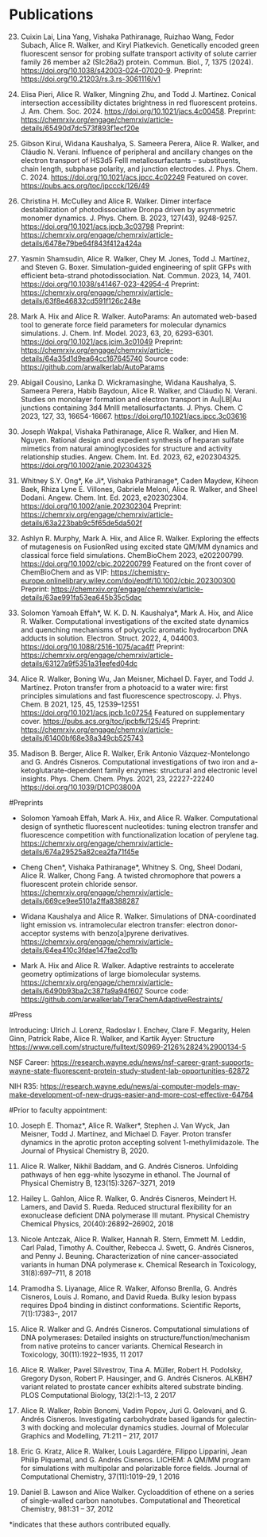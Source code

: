 # Publications

23. Cuixin Lai, Lina Yang, Vishaka Pathiranage, Ruizhao Wang, Fedor Subach, Alice R. Walker, and Kiryl Piatkevich. Genetically encoded green fluorescent sensor for probing sulfate transport activity of solute carrier family 26 member a2 (Slc26a2) protein. Commun. Biol., 7, 1375 (2024). https://doi.org/10.1038/s42003-024-07020-9. Preprint: https://doi.org/10.21203/rs.3.rs-3061116/v1

22. Elisa Pieri, Alice R. Walker, Mingning Zhu, and Todd J. Martínez. Conical intersection accessibility dictates brightness in red fluorescent proteins. J. Am. Chem. Soc. 2024. https://doi.org/10.1021/jacs.4c00458. Preprint: https://chemrxiv.org/engage/chemrxiv/article-details/65490d7dc573f893f1ecf20e

21. Gibson Kirui, Widana Kaushalya, S. Sameera Perera, Alice R. Walker, and Cláudio N. Verani. Influence of peripheral and ancillary changes on the electron transport of HS3d5 FeIII metallosurfactants – substituents, chain length, subphase polarity, and junction electrodes. J. Phys. Chem. C. 2024. https://doi.org/10.1021/acs.jpcc.4c02249 
Featured on cover. https://pubs.acs.org/toc/jpccck/126/49

20. Christina H. McCulley and Alice R. Walker. Dimer interface destabilization of photodissociative Dronpa driven by asymmetric monomer dynamics. J. Phys. Chem. B. 2023, 127(43), 9248-9257. https://doi.org/10.1021/acs.jpcb.3c03798 
Preprint: https://chemrxiv.org/engage/chemrxiv/article-details/6478e79be64f843f412a424a 

19. Yasmin Shamsudin, Alice R. Walker, Chey M. Jones, Todd J. Martínez, and Steven G. Boxer. Simulation-guided engineering of split GFPs with efficient beta-strand photodissociation. Nat. Commun. 2023, 14, 7401. https://doi.org/10.1038/s41467-023-42954-4 
Preprint: https://chemrxiv.org/engage/chemrxiv/article-details/63f8e46832cd591f126c248e

18. Mark A. Hix and Alice R. Walker. AutoParams: An automated web-based tool to generate force field parameters for molecular dynamics simulations. J. Chem. Inf. Model. 2023, 63, 20, 6293-6301. https://doi.org/10.1021/acs.jcim.3c01049
Preprint: https://chemrxiv.org/engage/chemrxiv/article-details/64a35d1d9ea64cc167645740
Source code: https://github.com/arwalkerlab/AutoParams

17. Abigail Cousino, Lanka D. Wickramasinghe, Widana Kaushalya, S. Sameera Perera, Habib Baydoun, Alice R. Walker, and Cláudio N. Verani. Studies on monolayer formation and electron transport in Au|LB|Au junctions containing 3d4 MnIII metallosurfactants. J. Phys. Chem. C 2023, 127, 33, 16654-16667. https://doi.org/10.1021/acs.jpcc.3c03616

16. Joseph Wakpal, Vishaka Pathiranage, Alice R. Walker, and Hien M. Nguyen. Rational design and expedient synthesis of heparan sulfate mimetics from natural aminoglycosides for structure and activity relationship studies. Angew. Chem. Int. Ed. 2023, 62, e202304325. https://doi.org/10.1002/anie.202304325

15. Whitney S.Y. Ong*,  Ke Ji*,  Vishaka Pathiranage*,  Caden Maydew,  Kiheon Baek,  Rhiza Lyne E. Villones,  Gabriele Meloni,  Alice R. Walker,  and Sheel Dodani. Angew. Chem. Int. Ed. 2023, e202302304. https://doi.org/10.1002/anie.202302304
Preprint: https://chemrxiv.org/engage/chemrxiv/article-details/63a223bab9c5f65de5da502f

14. Ashlyn R. Murphy, Mark A. Hix, and Alice R. Walker. Exploring the effects of mutagenesis on FusionRed using excited state QM/MM dynamics and classical force field simulations. ChemBioChem 2023, e202200799. https://doi.org/10.1002/cbic.202200799
Featured on the front cover of ChemBioChem and as VIP: https://chemistry-europe.onlinelibrary.wiley.com/doi/epdf/10.1002/cbic.202300300
Preprint: https://chemrxiv.org/engage/chemrxiv/article-details/63ae991fa53ea645b35c5dac 

13. Solomon Yamoah Effah*, W. K. D. N. Kaushalya*, Mark A. Hix, and Alice R. Walker. Computational investigations of the excited state dynamics and quenching mechanisms of polycyclic aromatic hydrocarbon DNA adducts in solution. Electron. Struct. 2022, 4, 044003. https://doi.org/10.1088/2516-1075/aca4ff
Preprint: https://chemrxiv.org/engage/chemrxiv/article-details/63127a9f5351a31eefed04dc

12. Alice R. Walker, Boning Wu, Jan Meisner, Michael D. Fayer, and Todd J. Martínez. Proton transfer from a photoacid to a water wire: first principles simulations and fast fluorescence spectroscopy. J. Phys. Chem. B 2021, 125, 45, 12539–12551 https://doi.org/10.1021/acs.jpcb.1c07254
Featured on supplementary cover. https://pubs.acs.org/toc/jpcbfk/125/45
Preprint: https://chemrxiv.org/engage/chemrxiv/article-details/61400bf68e38a349cb525743

11. Madison B. Berger, Alice R. Walker, Erik Antonio Vázquez-Montelongo and G. Andrés Cisneros.
Computational investigations of two iron and a-ketoglutarate-dependent family enzymes: structural
and electronic level insights. Phys. Chem. Chem. Phys. 2021, 23, 22227-22240 https://doi.org/10.1039/D1CP03800A


#Preprints

 - Solomon Yamoah Effah, Mark A. Hix, and Alice R. Walker. Computational design of synthetic fluorescent nucleotides: tuning electron transfer and fluorescence competition with functionalization location of perylene tag. https://chemrxiv.org/engage/chemrxiv/article-details/674a29525a82cea2fa71f45e

 - Cheng Chen*, Vishaka Pathiranage*, Whitney S. Ong, Sheel Dodani, Alice R. Walker, Chong Fang. A twisted chromophore that powers a fluorescent protein chloride sensor. https://chemrxiv.org/engage/chemrxiv/article-details/669ce9ee5101a2ffa8388287

 - Widana Kaushalya and Alice R. Walker. Simulations of DNA-coordinated light emission vs. intramolecular electron transfer: electron donor-acceptor systems with benzo[a]pyrene derivatives. https://chemrxiv.org/engage/chemrxiv/article-details/64ea410c3fdae147fae2cd1b

 - Mark A. Hix and Alice R. Walker. Adaptive restraints to accelerate geometry optimizations of large biomolecular systems. https://chemrxiv.org/engage/chemrxiv/article-details/6490b93ba2c387fa9a94f607 Source code: https://github.com/arwalkerlab/TeraChemAdaptiveRestraints/

#Press

Introducing: Ulrich J. Lorenz, Radoslav I. Enchev, Clare F. Megarity, Helen Ginn, Patrick Rabe, Alice R. Walker, and Kartik Ayyer: Structure https://www.cell.com/structure/fulltext/S0969-2126%2824%2900134-5 

NSF Career: https://research.wayne.edu/news/nsf-career-grant-supports-wayne-state-fluorescent-protein-study-student-lab-opportunities-62872

NIH R35: https://research.wayne.edu/news/ai-computer-models-may-make-development-of-new-drugs-easier-and-more-cost-effective-64764

#Prior to faculty appointment:

10. Joseph E. Thomaz*, Alice R. Walker*, Stephen J. Van Wyck, Jan Meisner, Todd J. Martínez, and Michael D. Fayer. Proton transfer dynamics in the aprotic proton accepting solvent 1-methylimidazole. The Journal of Physical Chemistry B, 2020.

9. Alice R. Walker, Nikhil Baddam, and G. Andrés Cisneros. Unfolding pathways of hen egg-white lysozyme in ethanol. The Journal of Physical Chemistry B, 123(15):3267–3271, 2019

8. Hailey L. Gahlon, Alice R. Walker, G. Andrés Cisneros, Meindert H. Lamers, and David S. Rueda. Reduced structural flexibility for an exonuclease deficient DNA polymerase III mutant. Physical Chemistry Chemical Physics, 20(40):26892–26902, 2018

7. Nicole Antczak, Alice R. Walker, Hannah R. Stern, Emmett M. Leddin, Carl Palad, Timothy A. Coulther, Rebecca J. Swett, G. Andrés Cisneros, and Penny J. Beuning. Characterization of
nine cancer-associated variants in human DNA polymerase κ. Chemical Research in Toxicology, 31(8):697–711, 8 2018

6. Pramodha S. Liyanage, Alice R. Walker, Alfonso Brenlla, G. Andrés Cisneros, Louis J. Romano, and David Rueda. Bulky lesion bypass requires Dpo4 binding in distinct conformations. Scientific Reports, 7(1):17383–, 2017

5. Alice R. Walker and G. Andrés Cisneros. Computational simulations of DNA polymerases: Detailed insights on structure/function/mechanism from native proteins to cancer variants. Chemical Research in Toxicology, 30(11):1922–1935, 11 2017

4. Alice R. Walker, Pavel Silvestrov, Tina A. Müller, Robert H. Podolsky, Gregory Dyson, Robert P. Hausinger, and G. Andrés Cisneros. ALKBH7 variant related to prostate cancer exhibits altered substrate binding. PLOS Computational Biology, 13(2):1–13, 2 2017

3. Alice R. Walker, Robin Bonomi, Vadim Popov, Juri G. Gelovani, and G. Andrés Cisneros. Investigating carbohydrate based ligands for galectin-3 with docking and molecular dynamics studies. Journal of Molecular Graphics and Modelling, 71:211 – 217, 2017

2. Eric G. Kratz, Alice R. Walker, Louis Lagardére, Filippo Lipparini, Jean Philip Piquemal, and G. Andrés Cisneros. LICHEM: A QM/MM program for simulations with multipolar and polarizable force fields. Journal of Computational Chemistry, 37(11):1019–29, 1 2016

1. Daniel B. Lawson and Alice Walker. Cycloaddition of ethene on a series of single-walled carbon nanotubes. Computational and Theoretical Chemistry, 981:31 – 37, 2012

*indicates that these authors contributed equally. 
